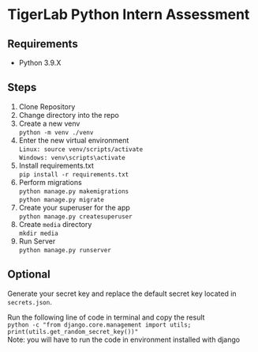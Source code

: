 # TigerLab Python Intern Assessment

## Requirements
* Python 3.9.X  

## Steps
1. Clone Repository
2. Change directory into the repo
3. Create a new venv  
```python -m venv ./venv```
4. Enter the new virtual environment  
`Linux: source venv/scripts/activate`  
`Windows: venv\scripts\activate`
5. Install requirements.txt  
```pip install -r requirements.txt```
6. Perform migrations  
`python manage.py makemigrations`  
`python manage.py migrate`
7. Create your superuser for the app  
```python manage.py createsuperuser```
8. Create `media` directory  
```mkdir media```
9. Run Server  
`python manage.py runserver`

## Optional
Generate your secret key and replace the default secret key located in `secrets.json`.  

Run the following line of code in terminal and copy the result  
```python -c "from django.core.management import utils; print(utils.get_random_secret_key())"```  
Note: you will have to run the code in environment installed with django